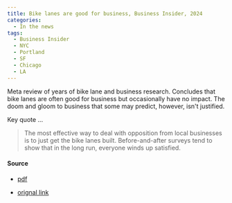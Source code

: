 ```yaml
---
title: Bike lanes are good for business, Business Insider, 2024
categories:
  - In the news
tags:
  - Business Insider
  - NYC
  - Portland
  - SF
  - Chicago
  - LA
---
```


Meta review of years of bike lane and business research. Concludes that bike lanes are often good for business but
occasionally have no impact. The doom and gloom to business that some may predict, however, isn't justified.

Key quote ...

> The most effective way to deal with opposition from local businesses is to just get the bike lanes built.
> Before-and-after surveys tend to show that in the long run, everyone winds up satisfied.

#### Source

* [pdf](/images/news/2024-business-insider-bikes-good-for-business.pdf)

* [orignal link](https://www.businessinsider.com/bike-lanes-good-for-business-studies-better-streets-2024-3)